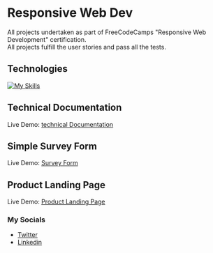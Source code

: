 # Responsive Web Dev
All projects undertaken as part of FreeCodeCamps "Responsive Web Development" certification. <br>
All projects fulfill the user stories and pass all the tests.

## Technologies 
[![My Skills](https://skillicons.dev/icons?i=js,html,css,github,vscode,bootstrap,react)](https://skillicons.dev)

## Technical Documentation
Live Demo: [technical Documentation](https://codepen.io/lawbowman/pen/XWjLGBM)

## Simple Survey Form
Live Demo: [Survey Form](https://codepen.io/lawbowman/pen/wvzLOmb)

## Product Landing Page
Live Demo: [Product Landing Page](https://codepen.io/LAWBowie/pen/RwqxyJm)

### My Socials
* [Twitter](https://twitter.com/LukeAWBowman)
* [Linkedin](https://www.linkedin.com/in/luke-bowman-1801a8188/)
